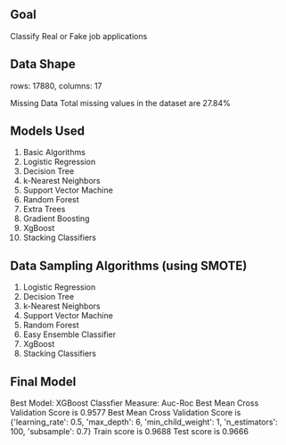 ## Goal
Classify Real or Fake job applications

## Data Shape
rows: 17880, columns: 17

Missing Data
Total missing values in the dataset are 27.84%

## Models Used
1. Basic Algorithms
2. Logistic Regression
3. Decision Tree
4. k-Nearest Neighbors
5. Support Vector Machine
6. Random Forest
7. Extra Trees
8. Gradient Boosting
9. XgBoost
10. Stacking Classifiers

## Data Sampling Algorithms (using SMOTE)
1. Logistic Regression
2. Decision Tree
3. k-Nearest Neighbors
4. Support Vector Machine
5. Random Forest
6. Easy Ensemble Classifier
7. XgBoost
8. Stacking Classifiers

## Final Model
Best Model: XGBoost Classfier Measure: Auc-Roc Best Mean Cross Validation Score is 0.9577 Best Mean Cross Validation Score is {'learning_rate': 0.5, 'max_depth': 6, 'min_child_weight': 1, 'n_estimators': 100, 'subsample': 0.7} Train score is 0.9688 Test score is 0.9666
